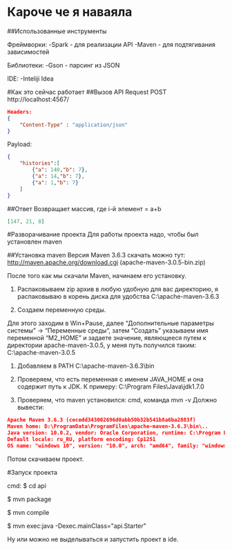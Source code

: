 # Кароче че я наваяла
##Использованные инструменты

Фреймворки:
-Spark - для реализации API
-Maven - для подтягивания зависимостей

Библиотеки:
-Gson - парсинг из JSON

IDE:
-Inteliji Idea

#Как это сейчас работает
##Вызов API
Request POST http://localhost:4567/
```json
Headers:
{
    "Content-Type" : "application/json"
}
```
Payload:
```json
{
    "histories":[
        {"a": 140,"b": 7},
        {"a": 14,"b": 7},
        {"a": 1,"b": 7}
    ]
}
```
##Ответ
Возвращает массив, где i-й элемент = a+b
```json
[147, 21, 8]
```
#Разворачивание проекта
Для работы проекта надо, чтобы был установлен maven

##Установка maven
Версия Maven 3.6.3 скачать можно тут: http://maven.apache.org/download.cgi (apache-maven-3.0.5-bin.zip)

После того как мы скачали Maven, начинаем его установку.

1. Распаковываем zip архив в любую удобную для вас директорию, я распаковываю в корень диска для удобства C:\\apache-maven-3.6.3

2. Создаем переменную среды.

Для этого заходим в Win+Pause, далее “Дополнительные параметры системы” -> “Переменные среды“, затем “Создать” указываем имя переменной “M2_HOME” и задаете значение, являющееся путем к директории apache-maven-3.0.5, у меня путь получился таким: C:\\apache-maven-3.0.5

1) Добавляем в PATH C:\\apache-maven-3.6.3\bin

2) Проверяем, что есть переменная с именем JAVA_HOME и она содержит путь к JDK. К примеру: C:\Program Files\Java\jdk1.7.0

3. Проверяем, что maven установился: cmd, команда mvn -v
Должно вывести:
```json
Apache Maven 3.6.3 (cecedd343002696d0abb50b32b541b8a6ba2883f)
Maven home: D:\ProgramData\ProgramFiles\apache-maven-3.6.3\bin\..
Java version: 10.0.2, vendor: Oracle Corporation, runtime: C:\Program Files\Java\jdk-10.0.2
Default locale: ru_RU, platform encoding: Cp1251
OS name: "windows 10", version: "10.0", arch: "amd64", family: "windows"
```

Потом скачиваем проект.

#Запуск проекта


cmd:
$ cd api

$ mvn package

$ mvn compile

$ mvn exec:java -Dexec.mainClass="api.Starter"

Ну или можно не выделываться и запустить проект в ide.


